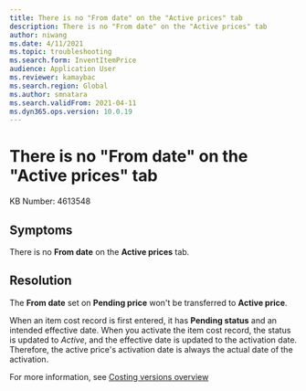 ```yaml
---
title: There is no "From date" on the "Active prices" tab
description: There is no "From date" on the "Active prices" tab
author: niwang
ms.date: 4/11/2021
ms.topic: troubleshooting
ms.search.form: InventItemPrice
audience: Application User
ms.reviewer: kamaybac
ms.search.region: Global
ms.author: smnatara
ms.search.validFrom: 2021-04-11
ms.dyn365.ops.version: 10.0.19
---
```

<!-- KFM: Where is this tab? The context is not clear. More detail is needed here. -->
# There is no "From date" on the "Active prices" tab

KB Number: 4613548

## Symptoms

There is no **From date** on the **Active prices** tab.

## Resolution

The **From date** set on **Pending price** won't be transferred to **Active price**.

When an item cost record is first entered, it has **Pending status** and an intended effective date. When you activate the item cost record, the status is updated to *Active*, and the effective date is updated to the activation date. Therefore, the active price's activation date is always the actual date of the activation.

For more information, see [Costing versions overview](../../cost-management/costing-versions.md)
